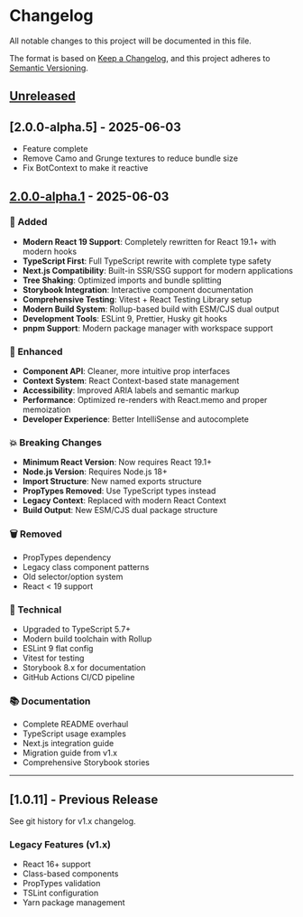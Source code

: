 # Changelog

All notable changes to this project will be documented in this file.

The format is based on [Keep a Changelog](https://keepachangelog.com/en/1.0.0/),
and this project adheres to [Semantic Versioning](https://semver.org/spec/v2.0.0.html).

## [Unreleased]

## [2.0.0-alpha.5] - 2025-06-03
- Feature complete
- Remove Camo and Grunge textures to reduce bundle size
- Fix BotContext to make it reactive

## [2.0.0-alpha.1] - 2025-06-03

### 🚀 Added
- **Modern React 19 Support**: Completely rewritten for React 19.1+ with modern hooks
- **TypeScript First**: Full TypeScript rewrite with complete type safety
- **Next.js Compatibility**: Built-in SSR/SSG support for modern applications
- **Tree Shaking**: Optimized imports and bundle splitting
- **Storybook Integration**: Interactive component documentation
- **Comprehensive Testing**: Vitest + React Testing Library setup
- **Modern Build System**: Rollup-based build with ESM/CJS dual output
- **Development Tools**: ESLint 9, Prettier, Husky git hooks
- **pnpm Support**: Modern package manager with workspace support

### 🎨 Enhanced
- **Component API**: Cleaner, more intuitive prop interfaces
- **Context System**: React Context-based state management
- **Accessibility**: Improved ARIA labels and semantic markup
- **Performance**: Optimized re-renders with React.memo and proper memoization
- **Developer Experience**: Better IntelliSense and autocomplete

### 💥 Breaking Changes
- **Minimum React Version**: Now requires React 19.1+
- **Node.js Version**: Requires Node.js 18+
- **Import Structure**: New named exports structure
- **PropTypes Removed**: Use TypeScript types instead
- **Legacy Context**: Replaced with modern React Context
- **Build Output**: New ESM/CJS dual package structure

### 🗑️ Removed
- PropTypes dependency
- Legacy class component patterns
- Old selector/option system
- React < 19 support

### 🔧 Technical
- Upgraded to TypeScript 5.7+
- Modern build toolchain with Rollup
- ESLint 9 flat config
- Vitest for testing
- Storybook 8.x for documentation
- GitHub Actions CI/CD pipeline

### 📚 Documentation
- Complete README overhaul
- TypeScript usage examples
- Next.js integration guide
- Migration guide from v1.x
- Comprehensive Storybook stories

---

## [1.0.11] - Previous Release

See git history for v1.x changelog.

### Legacy Features (v1.x)
- React 16+ support
- Class-based components
- PropTypes validation
- TSLint configuration
- Yarn package management

[Unreleased]: https://github.com/mether/bottts/compare/v2.0.0-alpha.1...HEAD
[2.0.0-alpha.1]: https://github.com/mether/bottts/compare/v1.0.11...v2.0.0-alpha.1